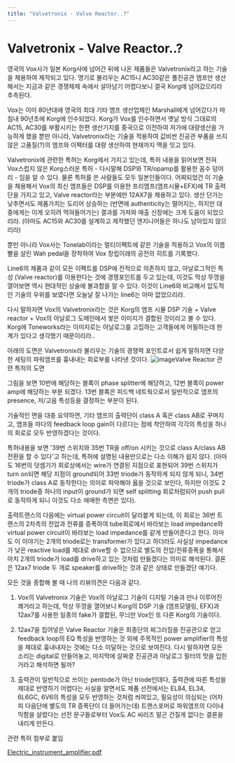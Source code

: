 ```yaml
---
title: "Valvetronix - Valve Reactor..?"
---
```

# Valvetronix - Valve Reactor..?

영국의 Vox사가 일본 Korg사에 넘어간 뒤에 나온 제품들은 Valvetronix라고 하는 기술을 채용하여 제작되고 있다. 명기로 불리우는 AC15니 AC30같은 풀진공관 앰프만 생산해서는 지금과 같은 경쟁체제 속에서 살아남기 어렵다보니 결국 Korg에 넘어갔으리라 추측된다.

Vox는 이미 80년대에 영국의 최대 기타 앰프 생산업체인 Marshall에게 넘어갔다가 마침내 90년초에 Korg에 인수되었다. Korg가 Vox를 인수하면서 옛날 방식 그대로의 AC15, AC30를 부활시키는 한편 생산기지를 중국으로 이전하여 저가에 대량생산을 가능하게 했을 뿐만 아니라, Valvetronix라는 기술을 적용하여 값비싼 진공관 부품을 쓰지 않은 고품질(?)의 앰프와 이펙터를 대량 생산하여 현재까지 맥을 잇고 있다.

Valvetronix에 관련한 특허는 Korg에서 가지고 있는데, 특허 내용을 읽어보면 전혀 Vox스럽지 않은 Korg스러운 특허 - 다시말해 DSP와 TR/opamp를 활용한 꼼수 덩어리 - 임을 알 수 있다. 물론 특허를 쓴 사람들도 모두 일본인들이다. 어찌되었건 이 기술을 채용해서 Vox의 최신 앰프들은 DSP를 이용한 프리앰프(앰프시뮬+EFX)에 TR 출력단을 가지고 있고, Valve reactor라는 부분에만 12AX7을 채용하고 있다. 생산 단가는 낮추면서도 제품가치는 도리어 상승하는 (반면에 authenticity는 떨어지는, 하지만 대중에게는 이게 오히려 먹혀들어가는) 결과를 가져와 매출 신장에는 크게 도움이 되었으리라. (아마도 AC15와 AC30를 설계하고 제작했던 엔지니어들은 하나도 남아있지 않으리라)

뿐만 아니라 Vox사는 Tonelab이라는 멀티이펙트에 같은 기술을 적용하고 Vox의 이름빨을 살린 Wah pedal을 장착하여 Vox 창립이래의 공전의 히트를 기록했다.

Line6의 제품과 같이 모든 이펙트를 DSP에 전적으로 의존하지 않고, 아날로그적인 특성 (Valve reactor)를 이용한다는 것에 경쟁포인트를 두고 있는데, 이것도 막상 뚜껑을 열어보면 역시 현대적인 상술에 불과함을 알 수 있다. 이것이 Line6와 비교해서 압도적인 기술의 우위를 보였다면 오늘날 잘 나가는 line6는 아마 없었으리라.

다시 말하자면 Vox의 Valvetronix라는 것은 Korg의 앰프 시뮬 DSP 기술 + Valve reactor + Vox의 아날로그 도메인에서 쌓은 이미지가 결합된 것이라고 볼 수 있다. Korg에 Toneworks라는 이미지로는 아날로그를 고집하는 고객들에게 어필하는데 한계가 있다고 생각했기 때문이리라..

아래의 도면은 Valvetronix라 불리우는 기술의 경쟁력 포인트로서 쉽게 말하자면 다양한 세팅의 파워앰프를 흉내내는 회로부를 나타낸 것이다.
![image](f7c5c6a4a07457629db4ec1696eb23cb.jpg)Valve Reactor 관련 특허의 도면


그림을 보면 10번에 해당하는 블록이 phase splitter에 해당하고, 12번 블록이 power amp에 해당하는 부분 되겠다. 13번 블록은 피드백 네트웍으로서 일반적으로 앰프의 presence, 저/고음 특성등을 결정하는 부분이 된다.

기술적인 면을 대충 요약하면, 기타 앰프의 출력단이 class A 혹은 class AB로 꾸며지고, 앰프들 마다의 feedback loop gain이 다르다는 점에 착안하여 각각의 특성을 하나의 회로로 모두 반영하겠다는 것이다.

특허내용을 보면 '39번 스위치와 35번 TR을 off/on 시키는 것으로 class A/class AB 전환을 할 수 있다'고 하는데, 특허에 설명된 내용만으로는 다소 이해가 쉽지 않다. (아마도 16번의 덧셈기가 회로상에서는 wire가 연결된 지점으로 표현되어 39번 스위치가 turn on되면 해당 지점이 ground되어 33번 triode가 동작하게 되지 않게 되니, 34번 triode가 class A로 동작한다는 의미로 파악해야 옳을 것으로 보인다, 하지만 이것도 2개의 triode중 하나의 input이 ground가 되면 self splitting 회로처럼되어 push pull로 동작하게 되니 이것도 다소 애매한 측면은 있다).

출력트랜스의 다음에는 virtual power circuit이 달라붙게 되는데, 이 회로는 36번 트랜스의 2차측의 전압과 전류를 증폭하여 tube회로에서 바라보는 load impedance와 virtual power circuit이 바라보는 load impedance를 같게 만들어준다고 한다. 아마도 이 이야기는 2개의 triode로는 transformer가 있다고 하더라도 사실상 impedance가 낮은 reactive load를 제대로 drive할 수 없으므로 별도의 전압/전류증폭을 통해서 마치 2개의 triode가 load를 drive하고 있는 것처럼 만들겠다는 의미로 해석된다. 결론은 12ax7 triode 두 개로 speaker를 drive하는 것과 같은 상태로 만들겠단 얘기다.

모든 것을 종합해 볼 때 나의 리뷰의견은 다음과 같다.

1) Vox의 Valvetronix 기술은 Vox의 아날로그 기술이 디지털 기술과 만나 이루어진 쾌거라고 하는데, 막상 뚜껑을 열어보니 Korg의 DSP 기술 (앰프모델링, EFX)과 12ax7를 사용한 일종의 fake가 결합된, 무늬만 Vox인 또 다른 Korg의 기술이다.

2) 12ax7을 집어넣은 Valve Reactor 기술은 최종단의 찌그러짐을 진공관으로 얻고 feedback loop의 EQ 특성을 반영하는 것 외에 주목적인 power amplifier의 특성을 제대로 흉내내자는 것에는 다소 미달하는 것으로 보여진다. 다시 말하자면 모든 소리는 digital로 만들어놓고, 마지막에 살짜쿵 진공관과 아날로그 필터의 맛을 입힌 거라고 해석하면 될까?

3) 출력관이 일반적으로 쓰이는 pentode가 아닌 triode인데다, 출력관에 따른 특성을 제대로 반영하기 어렵다는 사실을 알면서도 제품 선전에서는 EL84, EL34, 6L6GC, 6V6의 특성을 모두 반영하는 것처럼 씌여있고, 필요성이 의심되는 (어차피 다음단에 별도의 TR 증폭단이 더 들어가는데) 트랜스포머로 파워앰프의 다이내믹함을 살렸다는 선전 문구들로부터 Vox도 AC 씨리즈 말곤 건질게 없다는 결론을 내리게 만든다.

관련 특허 첨부로 붙임

[ Electric_instrument_amplifier.pdf](http://tonebrew.tistory.com/attachment/cfile27.uf@276D163458710AE91B1504.pdf)





